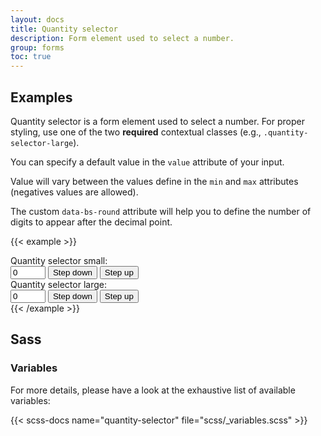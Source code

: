 ```yaml
---
layout: docs
title: Quantity selector
description: Form element used to select a number.
group: forms
toc: true
---
```


## Examples

Quantity selector is a form element used to select a number. For proper styling, use one of the two **required** contextual classes (e.g., `.quantity-selector-large`).

You can specify a default value in the `value` attribute of your input.

Value will vary between the values define in the `min` and `max` attributes (negatives values are allowed).

The custom `data-bs-round` attribute will help you to define the number of digits to appear after the decimal point.

{{< example >}}
<div class="quantity-selector mb-3">
  <label class="form-label" for="inputQuantitySelector1">Quantity selector small: </label>
  <div class="input-group">
    <input type="number" id="inputQuantitySelector1" class="form-control" aria-live="polite"
      data-bs-step="counter" name="quantity" title="quantity" value="0" min="0" max="10" step="1" data-bs-round="0" aria-label="Quantity selector">
    <button type="button" class="btn btn-icon btn-secondary btn-sm"  aria-describedby="inputQuantitySelector1" data-bs-step="down">
      <span class="visually-hidden">Step down</span>
    </button>
    <button type="button" class="btn btn-icon btn-secondary btn-sm"  aria-describedby="inputQuantitySelector1" data-bs-step="up">
      <span class="visually-hidden">Step up</span>
    </button>
  </div>
</div>
<div class="quantity-selector quantity-selector-l">
  <label class="form-label" for="inputQuantitySelector2">Quantity selector large: </label>
  <div class="input-group">
    <input type="number" id="inputQuantitySelector2" class="form-control" aria-live="polite"
      data-bs-step="counter" name="quantity" title="quantity" value="0" min="0" max="10" step="1" data-bs-round="0" aria-label="Quantity selector">
    <button type="button" class="btn btn-icon btn-secondary" aria-describedby="inputQuantitySelector2" data-bs-step="down">
      <span class="visually-hidden">Step down</span>
    </button>
    <button type="button" class="btn btn-icon btn-secondary" aria-describedby="inputQuantitySelector2" data-bs-step="up">
      <span class="visually-hidden">Step up</span>
    </button>
  </div>
</div>
{{< /example >}}

## Sass

### Variables

For more details, please have a look at the exhaustive list of available variables:

{{< scss-docs name="quantity-selector" file="scss/_variables.scss" >}}
